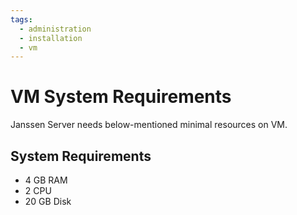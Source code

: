 ```yaml
---
tags:
  - administration
  - installation
  - vm
---
```


# VM System Requirements

Janssen Server needs below-mentioned minimal resources on VM.

## System Requirements
- 4 GB RAM
- 2 CPU
- 20 GB Disk
